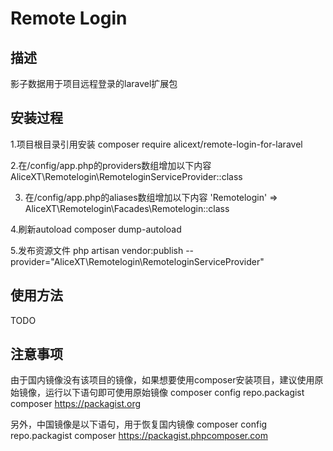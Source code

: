 # Remote Login

## 描述
影子数据用于项目远程登录的laravel扩展包

## 安装过程
1.项目根目录引用安装
composer require alicext/remote-login-for-laravel

2.在/config/app.php的providers数组增加以下内容
AliceXT\Remotelogin\RemoteloginServiceProvider::class

3. 在/config/app.php的aliases数组增加以下内容
'Remotelogin' => AliceXT\Remotelogin\Facades\Remotelogin::class 

4.刷新autoload
composer dump-autoload

5.发布资源文件
php artisan vendor:publish --provider="AliceXT\Remotelogin\RemoteloginServiceProvider" 

## 使用方法
TODO

## 注意事项
由于国内镜像没有该项目的镜像，如果想要使用composer安装项目，建议使用原始镜像，运行以下语句即可使用原始镜像
composer config repo.packagist composer https://packagist.org

另外，中国镜像是以下语句，用于恢复国内镜像
composer config repo.packagist composer https://packagist.phpcomposer.com  
